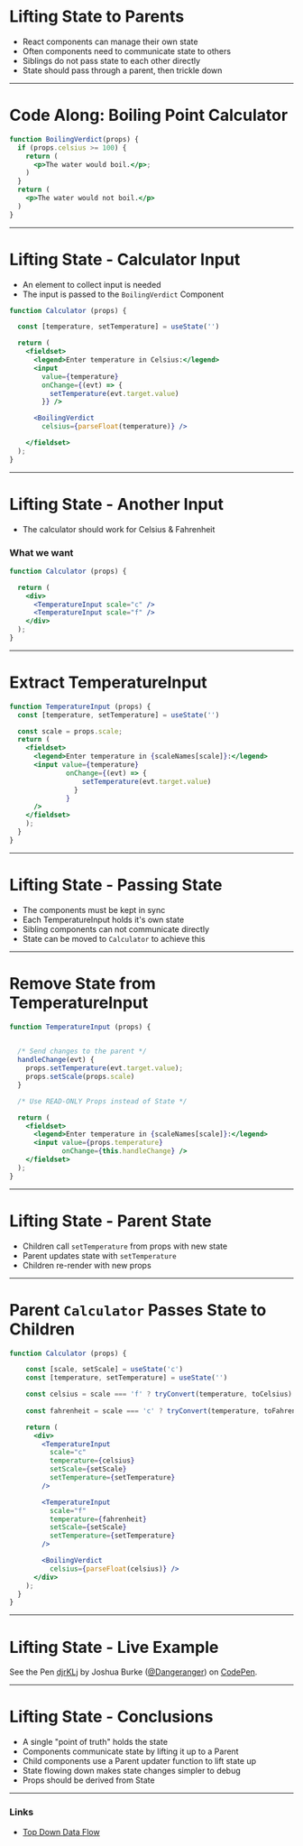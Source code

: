 # Lifting State to Parents

* React components can manage their own state
* Often components need to communicate state to others
* Siblings do not pass state to each other directly
* State should pass through a parent, then trickle down

---

# Code Along: Boiling Point Calculator

```jsx
function BoilingVerdict(props) {
  if (props.celsius >= 100) {
    return (
      <p>The water would boil.</p>;
    )
  }
  return (
    <p>The water would not boil.</p>
  )
}
```

---

# Lifting State - Calculator Input

* An element to collect input is needed
* The input is passed to the `BoilingVerdict` Component

```jsx
function Calculator (props) {

  const [temperature, setTemperature] = useState('')

  return (
    <fieldset>
      <legend>Enter temperature in Celsius:</legend>
      <input
        value={temperature}
        onChange={(evt) => {
          setTemperature(evt.target.value)
        }} />

      <BoilingVerdict
        celsius={parseFloat(temperature)} />

    </fieldset>
  );
}
```

---

# Lifting State - Another Input

* The calculator should work for Celsius & Fahrenheit


### What we want

```jsx
function Calculator (props) {

  return (
    <div>
      <TemperatureInput scale="c" />
      <TemperatureInput scale="f" />
    </div>
  );
}
```

---

# Extract TemperatureInput

```jsx
function TemperatureInput (props) {
  const [temperature, setTemperature] = useState('')

  const scale = props.scale;
  return (
    <fieldset>
      <legend>Enter temperature in {scaleNames[scale]}:</legend>
      <input value={temperature}
              onChange={(evt) => {
                  setTemperature(evt.target.value)
                }
              }
      />
    </fieldset>
    );
  }
}
```

---

# Lifting State - Passing State

* The components must be kept in sync
* Each TemperatureInput holds it's own state
* Sibling components can not communicate directly
* State can be moved to `Calculator` to achieve this

---

# Remove State from TemperatureInput

```jsx
function TemperatureInput (props) {
  

  /* Send changes to the parent */
  handleChange(evt) {
    props.setTemperature(evt.target.value);
    props.setScale(props.scale)
  }

  /* Use READ-ONLY Props instead of State */

  return (
    <fieldset>
      <legend>Enter temperature in {scaleNames[scale]}:</legend>
      <input value={props.temperature}
             onChange={this.handleChange} />
    </fieldset>
  );
}
```

---

# Lifting State - Parent State

* Children call `setTemperature` from props with new state
* Parent updates state with `setTemperature`
* Children re-render with new props

---

# Parent `Calculator` Passes State to Children

```jsx
function Calculator (props) {

    const [scale, setScale] = useState('c')
    const [temperature, setTemperature] = useState('')

    const celsius = scale === 'f' ? tryConvert(temperature, toCelsius) : temperature;
    
    const fahrenheit = scale === 'c' ? tryConvert(temperature, toFahrenheit) : temperature;

    return (
      <div>
        <TemperatureInput
          scale="c"
          temperature={celsius}
          setScale={setScale}
          setTemperature={setTemperature}
        />

        <TemperatureInput
          scale="f"
          temperature={fahrenheit}
          setScale={setScale}
          setTemperature={setTemperature}
        />

        <BoilingVerdict
          celsius={parseFloat(celsius)} />
      </div>
    );
  }
}
```

---

# Lifting State - Live Example

<p data-height="265" data-theme-id="light" data-slug-hash="djrKLj" data-default-tab="js,result" data-user="Dangeranger" data-pen-title="djrKLj" class="codepen">See the Pen <a href="https://codepen.io/Dangeranger/pen/djrKLj/">djrKLj</a> by Joshua Burke (<a href="https://codepen.io/Dangeranger">@Dangeranger</a>) on <a href="https://codepen.io">CodePen</a>.</p>
<script async src="https://static.codepen.io/assets/embed/ei.js"></script>

---

# Lifting State - Conclusions

* A single "point of truth" holds the state
* Components communicate state by lifting it up to a Parent
* Child components use a Parent updater function to lift state up
* State flowing down makes state changes simpler to debug
* Props should be derived from State

---

### Links

- [Top Down Data Flow](https://reactjs.org/docs/state-and-lifecycle.html#the-data-flows-down)
